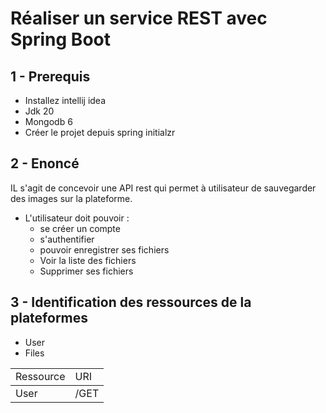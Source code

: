 # Réaliser un service REST avec Spring Boot

## 1 - Prerequis

 - Installez intellij idea
 - Jdk 20
 - Mongodb 6
 - Créer le projet depuis spring initialzr


## 2 - Enoncé

IL s'agit de concevoir une API rest qui permet à utilisateur de sauvegarder des images sur la plateforme.
 - L'utilisateur doit pouvoir :
   - se créer un compte
   - s'authentifier 
   - pouvoir enregistrer ses fichiers
   - Voir la liste des fichiers
   - Supprimer ses fichiers

 ## 3 - Identification des ressources de la plateformes

  - User
  - Files
 <table>
   <tr>
      <td>Ressource</td>
      <td>URI</td>
   </tr>
   <tbody>
        <tr>
           <td>User</td>
           <td>/GET</td>
        </tr>
   </tbody>
 </table>